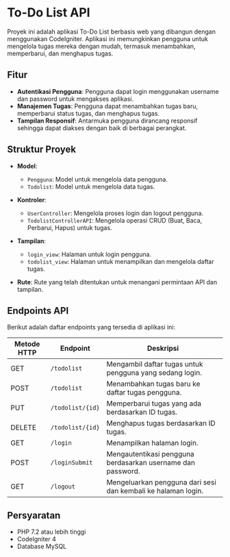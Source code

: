 # To-Do List API

Proyek ini adalah aplikasi To-Do List berbasis web yang dibangun dengan menggunakan CodeIgniter. Aplikasi ini memungkinkan pengguna untuk mengelola tugas mereka dengan mudah, termasuk menambahkan, memperbarui, dan menghapus tugas.

## Fitur

- **Autentikasi Pengguna**: Pengguna dapat login menggunakan username dan password untuk mengakses aplikasi.
- **Manajemen Tugas**: Pengguna dapat menambahkan tugas baru, memperbarui status tugas, dan menghapus tugas.
- **Tampilan Responsif**: Antarmuka pengguna dirancang responsif sehingga dapat diakses dengan baik di berbagai perangkat.

## Struktur Proyek

- **Model**: 
  - `Pengguna`: Model untuk mengelola data pengguna.
  - `Todolist`: Model untuk mengelola data tugas.

- **Kontroler**:
  - `UserController`: Mengelola proses login dan logout pengguna.
  - `TodolistControllerAPI`: Mengelola operasi CRUD (Buat, Baca, Perbarui, Hapus) untuk tugas.

- **Tampilan**:
  - `login_view`: Halaman untuk login pengguna.
  - `todolist_view`: Halaman untuk menampilkan dan mengelola daftar tugas.

- **Rute**: Rute yang telah ditentukan untuk menangani permintaan API dan tampilan.

## Endpoints API

Berikut adalah daftar endpoints yang tersedia di aplikasi ini:

| Metode HTTP | Endpoint              | Deskripsi                                                  |
|-------------|-----------------------|-----------------------------------------------------------|
| GET         | `/todolist`           | Mengambil daftar tugas untuk pengguna yang sedang login.  |
| POST        | `/todolist`           | Menambahkan tugas baru ke daftar tugas pengguna.          |
| PUT         | `/todolist/{id}`      | Memperbarui tugas yang ada berdasarkan ID tugas.         |
| DELETE      | `/todolist/{id}`      | Menghapus tugas berdasarkan ID tugas.                     |
| GET         | `/login`              | Menampilkan halaman login.                                |
| POST        | `/loginSubmit`        | Mengautentikasi pengguna berdasarkan username dan password.|
| GET         | `/logout`             | Mengeluarkan pengguna dari sesi dan kembali ke halaman login.|

## Persyaratan

- PHP 7.2 atau lebih tinggi
- CodeIgniter 4
- Database MySQL
